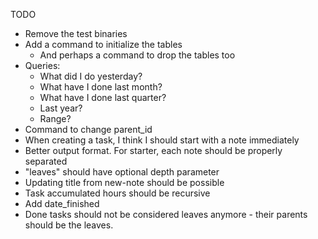 TODO
- Remove the test binaries
- Add a command to initialize the tables
  - And perhaps a command to drop the tables too
- Queries:
  - What did I do yesterday?
  - What have I done last month?
  - What have I done last quarter?
  - Last year?
  - Range?
- Command to change parent_id
- When creating a task, I think I should start with a note immediately
- Better output format. For starter, each note should be properly separated
- "leaves" should have optional depth parameter
- Updating title from new-note should be possible
- Task accumulated hours should be recursive
- Add date_finished
- Done tasks should not be considered leaves anymore - their parents should be the leaves.
